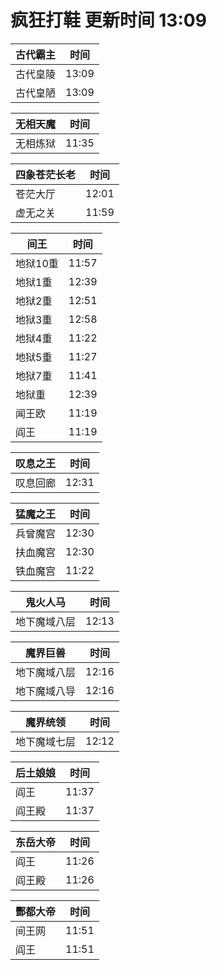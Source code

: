 # 疯狂打鞋 更新时间 13:09

| 古代霸主   | 时间    |
|--------|-------|
| 古代皇陵 | 13:09 |
| 古代皇陋 | 13:09 |

| 无相天魔   | 时间    |
|--------|-------|
| 无相炼狱 | 11:35 |

| 四象苍茫长老   | 时间    |
|--------|-------|
| 苍茫大厅 | 12:01 |
| 虚无之关 | 11:59 |

| 间王   | 时间    |
|--------|-------|
| 地狱10重 | 11:57 |
| 地狱1重 | 12:39 |
| 地狱2重 | 12:51 |
| 地狱3重 | 12:58 |
| 地狱4重 | 11:22 |
| 地狱5重 | 11:27 |
| 地狱7重 | 11:41 |
| 地狱重 | 12:39 |
| 闻王欧 | 11:19 |
| 阎王 | 11:19 |

| 叹息之王   | 时间    |
|--------|-------|
| 叹息回廊 | 12:31 |

| 猛魔之王   | 时间    |
|--------|-------|
| 兵曾魔宫 | 12:30 |
| 扶血魔宫 | 12:30 |
| 铁血魔宫 | 11:22 |

| 鬼火人马   | 时间    |
|--------|-------|
| 地下魔域八层 | 12:13 |

| 魔界巨兽   | 时间    |
|--------|-------|
| 地下魔域八层 | 12:16 |
| 地下魔域八导 | 12:16 |

| 魔界统领   | 时间    |
|--------|-------|
| 地下魔域七层 | 12:12 |

| 后土娘娘   | 时间    |
|--------|-------|
| 阎王 | 11:37 |
| 阎王殿 | 11:37 |

| 东岳大帝   | 时间    |
|--------|-------|
| 阎王 | 11:26 |
| 阎王殿 | 11:26 |

| 酆都大帝   | 时间    |
|--------|-------|
| 间王网 | 11:51 |
| 阎王 | 11:51 |